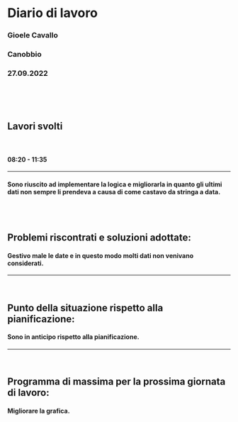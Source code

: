 
# **Diario di lavoro**

### **Gioele Cavallo**
### Canobbio
### 27.09.2022
<br><br><br>


## **Lavori svolti**

<br>

#### 08:20 - 11:35
---
#### Sono riuscito ad implementare la logica e migliorarla in quanto gli ultimi dati non sempre li prendeva a causa di come castavo da stringa a data.

<br>
<br>

## **Problemi riscontrati e soluzioni adottate:**
#### Gestivo male le date e in questo modo molti dati non venivano considerati.

---
<br>

## **Punto della situazione rispetto alla pianificazione:**
#### Sono in anticipo rispetto alla pianificazione.
---
<br>

## **Programma di massima per la prossima giornata di lavoro:**
#### Migliorare la grafica.